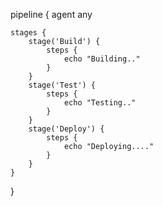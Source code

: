 pipeline {
    agent any

    stages {
        stage('Build') {
            steps {
                echo "Building.."
            }
        }
        stage('Test') {
            steps {
                echo "Testing.."
            }
        }
        stage('Deploy') {
            steps {
                echo "Deploying...."
            }
        }
    }
}
